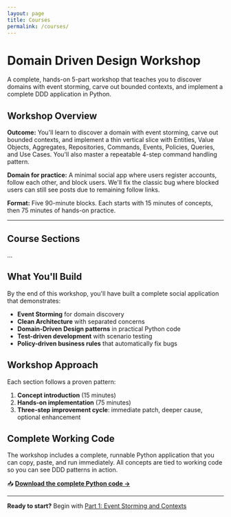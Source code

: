 ```yaml
---
layout: page
title: Courses
permalink: /courses/
---
```


# Domain Driven Design Workshop

A complete, hands-on 5-part workshop that teaches you to discover domains with event storming, carve out bounded contexts, and implement a complete DDD application in Python.

## Workshop Overview

**Outcome:** You'll learn to discover a domain with event storming, carve out bounded contexts, and implement a thin vertical slice with Entities, Value Objects, Aggregates, Repositories, Commands, Events, Policies, Queries, and Use Cases. You'll also master a repeatable 4-step command handling pattern.

**Domain for practice:** A minimal social app where users register accounts, follow each other, and block users. We'll fix the classic bug where blocked users can still see posts due to remaining follow links.

**Format:** Five 90-minute blocks. Each starts with 15 minutes of concepts, then 75 minutes of hands-on practice.

---

## Course Sections
...

## What You'll Build

By the end of this workshop, you'll have built a complete social application that demonstrates:

- **Event Storming** for domain discovery
- **Clean Architecture** with separated concerns  
- **Domain-Driven Design patterns** in practical Python code
- **Test-driven development** with scenario testing
- **Policy-driven business rules** that automatically fix bugs

## Workshop Approach

Each section follows a proven pattern:
1. **Concept introduction** (15 minutes)
2. **Hands-on implementation** (75 minutes)  
3. **Three-step improvement cycle**: immediate patch, deeper cause, optional enhancement

## Complete Working Code

The workshop includes a complete, runnable Python application that you can copy, paste, and run immediately. All concepts are tied to working code so you can see DDD patterns in action.

📥 **[Download the complete Python code →](/assets/ddd_workshop.py)**

---

**Ready to start?** Begin with [Part 1: Event Storming and Contexts](/courses/01-event-storming-contexts/)

<style>
.course-list {
  margin: 2rem 0;
}

.course-item {
  margin: 2rem 0;
  padding: 1.5rem;
  border: 1px solid #e1e1e1;
  border-radius: 4px;
  background-color: #fafafa;
}

.course-item h3 {
  margin-top: 0;
}

.course-item h3 a {
  text-decoration: none;
  color: #333;
}

.course-item h3 a:hover {
  color: #0066cc;
}

.course-meta {
  color: #666;
  font-size: 0.9em;
  margin: 0.5rem 0;
}

.course-link {
  display: inline-block;
  margin-top: 1rem;
  padding: 0.5rem 1rem;
  background-color: #0066cc;
  color: white;
  text-decoration: none;
  border-radius: 3px;
  font-size: 0.9em;
}

.course-link:hover {
  background-color: #0052a3;
  color: white;
}
</style>